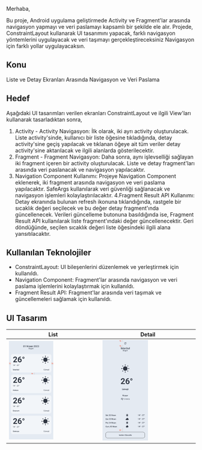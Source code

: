 
Merhaba,

Bu proje, Android uygulama geliştirmede Activity ve Fragment'lar arasında navigasyon yapmayı ve veri paslamayı kapsamlı bir şekilde ele alır. Projede, ConstraintLayout kullanarak UI tasarımını yapacak, farklı navigasyon yöntemlerini uygulayacak ve veri taşımayı gerçekleştireceksiniz
Navigasyon için farklı yollar uygulayacaksın.

## Konu 
Liste ve Detay Ekranları Arasında Navigasyon ve Veri Paslama

## Hedef 
Aşağıdaki UI tasarımları verilen ekranları ConstraintLayout ve ilgili View'ları kullanarak tasarladıktan sonra, 
1. Activity - Activity Navigasyon: İlk olarak, iki ayrı activity oluşturulacak. Liste activity'sinde, kullanıcı bir liste öğesine tıkladığında, detay activity'sine geçiş yapılacak ve tıklanan öğeye ait tüm veriler detay activity'sine aktarılacak ve ilgili alanlarda gösterilecektir.
2. Fragment - Fragment Navigasyon: Daha sonra, aynı işlevselliği sağlayan iki fragment içeren bir activity oluşturulacak. Liste ve detay fragment'ları arasında veri paslanacak ve navigasyon yapılacaktır.
3. Navigation Component Kullanımı: Projeye Navigation Component eklenerek, iki fragment arasında navigasyon ve veri paslama yapılacaktır. SafeArgs kullanılarak veri güvenliği sağlanacak ve navigasyon işlemleri kolaylaştırılacaktır.
4.Fragment Result API Kullanımı: Detay ekranında bulunan refresh ikonuna tıklandığında, rastgele bir sıcaklık değeri seçilecek ve bu değer detay fragment'ında güncellenecek. Verileri güncelleme butonuna basıldığında ise, Fragment Result API kullanılarak liste fragment'ındaki değer güncellenecektir. Geri döndüğünde, seçilen sıcaklık değeri liste öğesindeki ilgili alana yansıtılacaktır.

## Kullanılan Teknolojiler 
- ConstraintLayout: UI bileşenlerini düzenlemek ve yerleştirmek için kullanıldı.
- Navigation Component: Fragment'lar arasında navigasyon ve veri paslama işlemlerini kolaylaştırmak için kullanıldı.
- Fragment Result API: Fragment'lar arasında veri taşımak ve güncellemeleri sağlamak için kullanıldı.
## UI Tasarım

| List            | Detail                                                               |
| ----------------- | ------------------------------------------------------------------ |
| <img src="./img/Light-List.png" width="50%" height="50%">  | <img src="./img/Light-Detail.png" width="50%" height="50%"> |




